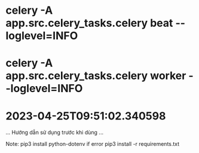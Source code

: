 # celery -A app.src.celery_tasks.celery beat --loglevel=INFO
# celery -A app.src.celery_tasks.celery worker --loglevel=INFO


# 2023-04-25T09:51:02.340598

... Hướng dẫn sử dụng trước khi dùng ...

Note: pip3 install python-dotenv if error pip3 install -r requirements.txt